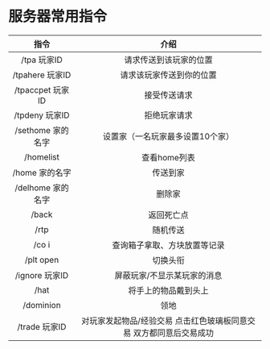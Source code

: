 # 服务器常用指令
|     指令       |      介绍      |
| :-----------: | :-----------: |
|/tpa 玩家ID |请求传送到该玩家的位置|
|/tpahere 玩家ID |请求该玩家传送到你的位置|
|/tpaccpet 玩家ID |接受传送请求|
|/tpdeny 玩家ID |拒绝玩家请求|
|/sethome 家的名字 |设置家（一名玩家最多设置10个家）|
|/homelist |查看home列表|
|/home 家的名字 |传送到家|
|/delhome 家的名字 |删除家|
|/back |返回死亡点|
|/rtp |随机传送|
|/co i |查询箱子拿取、方块放置等记录|
|/plt open |切换头衔|
|/ignore 玩家ID |屏蔽玩家/不显示某玩家的消息|
|/hat |将手上的物品戴到头上|
|/dominion |领地|
|/trade 玩家ID |对玩家发起物品/经验交易 点击红色玻璃板同意交易 双方都同意后交易成功|
